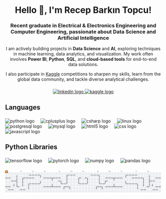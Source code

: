 <h1 align="center">Hello 👋, I'm Recep Barkın Topcu!</h1>

###
<h3 align="center">
  Recent graduate in Electrical & Electronics Engineering and Computer Engineering,  
  passionate about Data Science and Artificial Intelligence
</h3>
<p align="center">
  I am actively building projects in <b>Data Science</b> and <b>AI</b>, exploring techniques in machine learning, data analytics, and visualization.  
  My work often involves <b>Power BI</b>, <b>Python</b>, <b>SQL</b>, and <b>cloud-based tools</b> for end-to-end data solutions.
</p>
<p align="center">
  I also participate in <a href="https://www.kaggle.com/">Kaggle</a> competitions to sharpen my skills, learn from the global data community,  
  and tackle diverse analytical challenges.
</p>

###

<div align="center">
  <a href="https://www.linkedin.com/in/recepbarkintopcu/" target="_blank">
    <img src="https://img.shields.io/static/v1?message=LinkedIn&logo=linkedin&label=&color=0077B5&logoColor=white&labelColor=&style=for-the-badge" height="23" alt="linkedin logo" />
  </a>
    <a href="https://www.kaggle.com/recepbarkntopcu" target="_blank">
    <img src="https://img.shields.io/static/v1?message=Kaggle&logo=kaggle&label=&color=20BEFF&logoColor=white&labelColor=&style=for-the-badge" height="23" alt="kaggle logo" />
  </a>
</div>

###

<h2 align="left">Languages</h2>

###

<div align="left">
  <img src="https://skillicons.dev/icons?i=py" height="60" alt="python logo"  />
  <img width="12" />
  <img src="https://cdn.jsdelivr.net/gh/devicons/devicon/icons/cplusplus/cplusplus-original.svg" height="60" alt="cplusplus logo"  />
  <img width="12" />
  <img src="https://cdn.jsdelivr.net/gh/devicons/devicon/icons/csharp/csharp-original.svg" height="60" alt="csharp logo"  />
  <img width="12" />
  <img src="https://cdn.jsdelivr.net/gh/devicons/devicon/icons/linux/linux-original.svg" height="60" alt="linux logo"  />
  <img width="12" />
  <img src="https://cdn.jsdelivr.net/gh/devicons/devicon/icons/postgresql/postgresql-original-wordmark.svg" height="60" alt="postgresql logo"  />
  <img width="12" />
  <img src="https://cdn.jsdelivr.net/gh/devicons/devicon/icons/mysql/mysql-original-wordmark.svg" height="60" alt="mysql logo"  />
  <img width="12" />
  <img src="https://cdn.jsdelivr.net/gh/devicons/devicon/icons/html5/html5-original-wordmark.svg" height="60" alt="html5 logo"  />
  <img width="12" />
  <img src="https://cdn.jsdelivr.net/gh/devicons/devicon/icons/css3/css3-original-wordmark.svg" height="60" alt="css logo"  />
  <img width="12" />
  <img src="https://cdn.jsdelivr.net/gh/devicons/devicon/icons/javascript/javascript-original.svg" height="60" alt="javascript logo"  />
</div>

###

<h2 align="left">Python Libraries</h2>

###

<div align="left">
  <img src="https://cdn.jsdelivr.net/gh/devicons/devicon/icons/tensorflow/tensorflow-original.svg" height="60" alt="tensorflow logo"  />
  <img width="12" />
  <img src="https://cdn.jsdelivr.net/gh/devicons/devicon/icons/pytorch/pytorch-original.svg" height="60" alt="pytorch logo"  />
  <img width="12" />
  <img src="https://cdn.jsdelivr.net/gh/devicons/devicon/icons/numpy/numpy-original.svg" height="60" alt="numpy logo"  />
  <img width="12" />
  <img src="https://cdn.jsdelivr.net/gh/devicons/devicon/icons/pandas/pandas-original.svg" height="60" alt="pandas logo"  />
</div>

###

<picture>
  <source media="(prefers-color-scheme: dark)" srcset="https://raw.githubusercontent.com/BarkinTopcu/BarkinTopcu/output/pacman-contribution-graph-dark.svg">
  <source media="(prefers-color-scheme: light)" srcset="https://raw.githubusercontent.com/BarkinTopcu/BarkinTopcu/output/pacman-contribution-graph.svg">
  <img alt="pacman contribution graph" src="https://raw.githubusercontent.com/BarkinTopcu/BarkinTopcu/output/pacman-contribution-graph.svg">
</picture>

###
